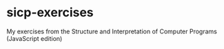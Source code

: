 # sicp-exercises
My exercises from the Structure and Interpretation of Computer Programs (JavaScript edition)
